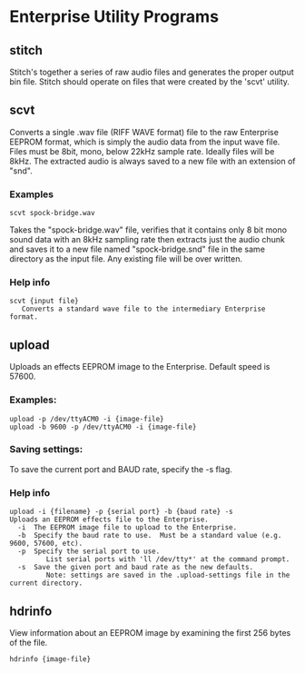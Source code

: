 Enterprise Utility Programs
===========================

## stitch
Stitch's together a series of raw audio files and generates the proper output bin file.  Stitch should operate on files that were created by the 'scvt' utility.

## scvt
Converts a single .wav file (RIFF WAVE format) file to the raw Enterprise EEPROM format, which is simply the audio data from the input wave file.  Files must be 8bit, mono, below 22kHz sample rate.  Ideally files will be 8kHz.  The extracted audio is always saved to a new file with an extension of "snd".

### Examples

	scvt spock-bridge.wav

Takes the "spock-bridge.wav" file, verifies that it contains only 8 bit mono sound data with an 8kHz sampling rate then extracts just the audio chunk and saves it to a new file named "spock-bridge.snd" file in the same directory as the input file.  Any existing file will be over written.

### Help info

	scvt {input file}
	   Converts a standard wave file to the intermediary Enterprise format.

## upload
Uploads an effects EEPROM image to the Enterprise.  Default speed is 57600.

### Examples:

	upload -p /dev/ttyACM0 -i {image-file}
	upload -b 9600 -p /dev/ttyACM0 -i {image-file}

### Saving settings:
To save the current port and BAUD rate, specify the -s flag.

### Help info
	upload -i {filename} -p {serial port} -b {baud rate} -s
	Uploads an EEPROM effects file to the Enterprise.
	  -i  The EEPROM image file to upload to the Enterprise.
	  -b  Specify the baud rate to use.  Must be a standard value (e.g. 9600, 57600, etc).
	  -p  Specify the serial port to use.
	         List serial ports with 'll /dev/tty*' at the command prompt.
	  -s  Save the given port and baud rate as the new defaults.
	         Note: settings are saved in the .upload-settings file in the current directory.



## hdrinfo
View information about an EEPROM image by examining the first 256 bytes of the file.

	hdrinfo {image-file}
